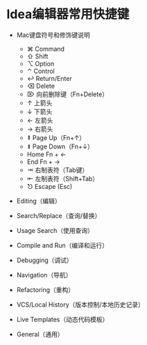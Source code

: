 # Idea编辑器常用快捷键


+ Mac键盘符号和修饰键说明
    * ⌘ Command
    * ⇧ Shift
    * ⌥ Option
    * ⌃ Control
    * ↩︎ Return/Enter
    * ⌫ Delete
    * ⌦ 向前删除键（Fn+Delete）
    * ↑ 上箭头
    * ↓ 下箭头
    * ← 左箭头
    * → 右箭头
    * ⇞ Page Up（Fn+↑）
    * ⇟ Page Down（Fn+↓）
    * Home Fn + ←
    * End Fn + →
    * ⇥ 右制表符（Tab键）
    * ⇤ 左制表符（Shift+Tab）
    * ⎋ Escape (Esc)
+ Editing（编辑）

+ Search/Replace（查询/替换）
+ Usage Search（使用查询）
+ Compile and Run（编译和运行）
+ Debugging（调试）
+ Navigation（导航）
+ Refactoring（重构）
+ VCS/Local History（版本控制/本地历史记录）
+ Live Templates（动态代码模板）
+ General（通用）